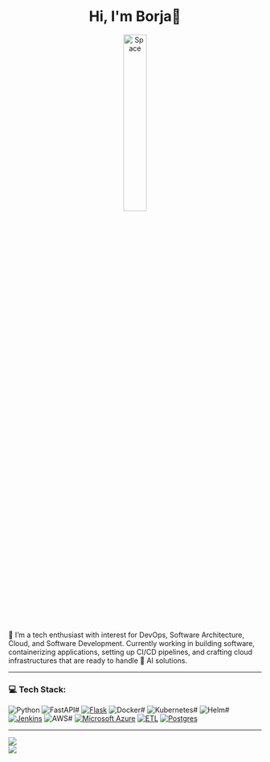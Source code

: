 <h1 align="center"> Hi, I'm Borja👋 </h1>

<p align="center">
  <img src="https://image-cdn-ak.spotifycdn.com/image/ab67706c0000da845ddace98922f741c07f099bf" width="30%" title="Space" alt="Space">
</p>

💫 I’m a tech enthusiast with interest for DevOps, Software Architecture, Cloud, and Software Development. Currently working in building software, containerizing applications, setting up CI/CD pipelines, and crafting cloud infrastructures that are ready to handle 🤖 AI solutions.

---

### 💻 Tech Stack:
<!-- https://github.com/inttter/md-badges -->
![Python](https://img.shields.io/badge/Python-3776AB?style=for-the-badge&logo=python&logoColor=white) ![FastAPI#](https://img.shields.io/badge/FastAPI-009485.svg?style=for-the-badge&logo=fastapi&logoColor=white) [![Flask](https://img.shields.io/badge/Flask-000?style=for-the-badge&logo=flask&logoColor=fff)](#) ![Docker#](https://img.shields.io/badge/Docker-2496ED?style=for-the-badge&logo=docker&logoColor=white) ![Kubernetes#](https://img.shields.io/badge/Kubernetes-326CE5?style=for-the-badge&logo=kubernetes&logoColor=white) ![Helm#](https://img.shields.io/badge/Helm-0F1689?style=for-the-badge&logo=helm&logoColor=white) [![Jenkins](https://img.shields.io/badge/Jenkins-D24939?style=for-the-badge&logo=jenkins&logoColor=white)](#) ![AWS#](https://img.shields.io/badge/AWS-%23FF9900.svg?style=for-the-badge&logo=amazon-web-services&logoColor=white) [![Microsoft Azure](https://custom-icon-badges.demolab.com/badge/Microsoft%20Azure-0089D6?style=for-the-badge&logo=msazure&logoColor=white)](#) [![ETL](https://custom-icon-badges.demolab.com/badge/ETL-9370DB?style=for-the-badge&logo=etl-logo&logoColor=fff)](#) [![Postgres](https://img.shields.io/badge/Postgres-%23316192.svg?style=for-the-badge&logo=postgresql&logoColor=white)](#)

---

![](https://github-readme-stats.vercel.app/api?username=BorjaIP&theme=dark&hide_border=false&include_all_commits=true&count_private=true)<br/>
![](https://github-readme-stats.vercel.app/api/top-langs/?username=BorjaIP&theme=dark&hide_border=false&include_all_commits=true&count_private=true&layout=compact)


<!--
**BorjaIP/BorjaIP** is a ✨ _special_ ✨ repository because its `README.md` (this file) appears on your GitHub profile.

Here are some ideas to get you started:

- 🔭 I’m currently working on ...
- 🌱 I’m currently learning ...
- 👯 I’m looking to collaborate on ...
- 🤔 I’m looking for help with ...
- 💬 Ask me about ...
- 📫 How to reach me: ...
- 😄 Pronouns: ...
- ⚡ Fun fact: ...
-->
